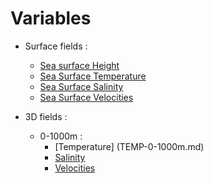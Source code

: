 # Variables

  - Surface fields :
    - [Sea surface Height](SSH.md)
    - [Sea Surface Temperature](SST.md)
    - [Sea Surface Salinity](SSS.md)
    - [Sea Surface Velocities](SSH.md)
    
  - 3D fields :
    - 0-1000m :
      - [Temperature] (TEMP-0-1000m.md)
      - [Salinity](SAL-0-1000m.md)
      - [Velocities](UVW-1000m.md)
